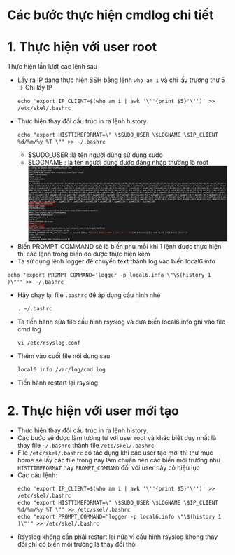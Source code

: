 # Các bước thực hiện cmdlog chi tiết
# 1. Thực hiện với user root
Thực hiện lần lượt các lệnh sau
- Lấy ra IP đang thực hiện SSH bằng lệnh `who am i` và chỉ lấy trường thứ 5 -> Chỉ lấy IP 
    ```
    echo 'export IP_CLIENT=$(who am i | awk '\''{print $5}'\'')' >> /etc/skel/.bashrc
    ```
- Thực hiện thay đổi cấu trúc in ra lệnh history.
    ```
    echo "export HISTTIMEFORMAT=\" \$SUDO_USER \$LOGNAME \$IP_CLIENT %d/%m/%y %T \"" >> ~/.bashrc
    ```
    - $SUDO_USER :là tên người dùng sử dụng sudo
    - $LOGNAME : là tên người dùng được đăng nhập thường là root
    ![Alt](/thuctap/anh/Screenshot_791.png)
- Biến PROMPT_COMMAND sẽ là biến phụ mỗi khi 1 lệnh được thực hiện thì các lệnh trong biến đó được thực hiện kèm
- Ta sử dụng lệnh logger để chuyển text thành log vào biến local6.info
```
echo "export PROMPT_COMMAND='logger -p local6.info \"\$(history 1 )\"'" >> ~/.bashrc
```
- Hãy chạy lại file `.bashrc` để áp dụng cấu hình nhé
  ```
  . ~/.bashrc
  ```
- Ta tiến hành sửa file cấu hình rsyslog và đưa biến local6.info ghi vào file cmd.log
  ```
  vi /etc/rsyslog.conf
  ```
- Thêm vào cuối file nội dung sau
  ```
  local6.info /var/log/cmd.log
  ```
- Tiến hành restart lại rsyslog
# 2. Thực hiện với user mới tạo
- Thực hiện thay đổi cấu trúc in ra lệnh history.
- Các bước sẽ được làm tương tự với user root và khác biệt duy nhất là thay file `~/.bashrc` thành file `/etc/skel/.bashrc`
- File `/etc/skel/.bashrc` có tác dụng khi các user tạo mới thì thư mục home sẽ lấy các file trong này làm chuẩn nên các biến môi trường như `HISTTIMEFORMAT` hay `PROMPT_COMMAND` đối với user này có hiệu lục
- Các câu lệnh:
    ```
    echo 'export IP_CLIENT=$(who am i | awk '\''{print $5}'\'')' >> /etc/skel/.bashrc
    echo "export HISTTIMEFORMAT=\" \$SUDO_USER \$LOGNAME \$IP_CLIENT %d/%m/%y %T \"" >> /etc/skel/.bashrc
    echo "export PROMPT_COMMAND='logger -p local6.info \"\$(history 1 )\"'" >> /etc/skel/.bashrc
    ```
- Rsyslog không cần phải restart lại nữa vì cấu hình rsyslog không thay đổi chỉ có biến môi trường là thay đổi thôi